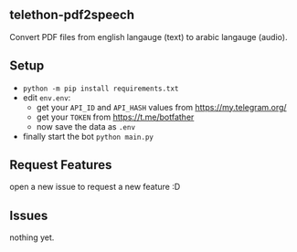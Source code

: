 ## telethon-pdf2speech
Convert PDF files from english langauge (text) to arabic langauge (audio). 

## Setup
- `python -m pip install requirements.txt`
- edit `env.env`:
    - get your `API_ID` and `API_HASH` values from https://my.telegram.org/
    - get your `TOKEN` from https://t.me/botfather
    - now save the data as `.env`
- finally start the bot `python main.py`

## Request Features
open a new issue to request a new feature :D


## Issues
nothing yet.
